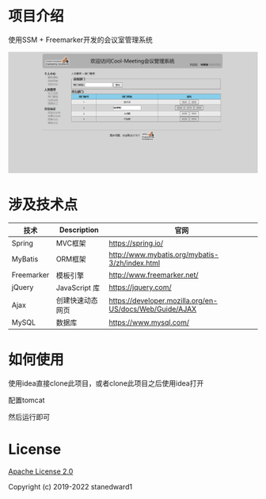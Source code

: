 # 项目介绍

使用SSM + Freemarker开发的会议室管理系统

![会议室管理系统](https://github.com/stanedward1/MyPicture/blob/master/2021/08/coolmeeting_index.jpg)

# 涉及技术点

| 技术  | Description  |官网|
|-----|--------------| ------ |
| Spring | MVC框架        | https://spring.io/ |
| MyBatis | ORM框架        | http://www.mybatis.org/mybatis-3/zh/index.html |
| Freemarker | 模板引擎         | http://www.freemarker.net/ |
|jQuery| JavaScript 库 |    https://jquery.com/|
|Ajax | 创建快速动态网页     |    https://developer.mozilla.org/en-US/docs/Web/Guide/AJAX|
|MySQL | 数据库          |    https://www.mysql.com/|

# 如何使用

使用idea直接clone此项目，或者clone此项目之后使用idea打开

配置tomcat

然后运行即可

# License

[Apache License 2.0](LICENSE)

Copyright (c) 2019-2022 stanedward1
